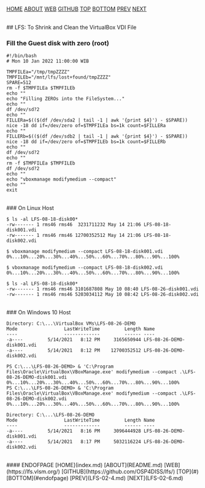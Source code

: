---
---

[HOME](index.md)
[ABOUT](README.md)
[WEB](https://lfs.vlsm.org/)
[GITHUB](https://github.com/OSP4DISS/lfs/)
[TOP](#)
[BOTTOM](#endofpage)
[PREV](LFS-02-4.md)
[NEXT](LFS-02-6.md)

<br>
## LFS: To Shrink and Clean the VirtualBox VDI File

### Fill the Guest disk with zero (root)

```
#!/bin/bash
# Mon 10 Jan 2022 11:00:00 WIB

TMPFILEa="/tmp/tmpZZZZ"
TMPFILEb="/mnt/lfs/lost+found/tmpZZZZ"
SPARE=512
rm -f $TMPFILEa $TMPFILEb
echo ""
echo "Filling ZEROs into the FileSystem..."
echo ""
df /dev/sd?2
echo ""
FILLERa=$(($(df /dev/sda2 | tail -1 | awk '{print $4}') - $SPARE))
nice -18 dd if=/dev/zero of=$TMPFILEa bs=1k count=$FILLERa
echo ""
FILLERb=$(($(df /dev/sdb2 | tail -1 | awk '{print $4}') - $SPARE))
nice -18 dd if=/dev/zero of=$TMPFILEb bs=1k count=$FILLERb
echo ""
df /dev/sd?2
echo ""
rm -f $TMPFILEa $TMPFILEb
df /dev/sd?2
echo ""
echo "vboxmanage modifymedium --compact"
echo ""
exit

```

<br>
### On Linux Host

```
$ ls -al LFS-08-18-disk00*
-rw------- 1 rms46 rms46  3231711232 May 14 21:06 LFS-08-18-disk001.vdi
-rw------- 1 rms46 rms46 12700352512 May 14 21:06 LFS-08-18-disk002.vdi

$ vboxmanage modifymedium --compact LFS-08-18-disk001.vdi 
0%...10%...20%...30%...40%...50%...60%...70%...80%...90%...100%

$ vboxmanage modifymedium --compact LFS-08-18-disk002.vdi 
0%...10%...20%...30%...40%...50%...60%...70%...80%...90%...100%

$ ls -al LFS-08-18-disk00*
-rw------- 1 rms46 rms46 3101687808 May 10 08:40 LFS-08-26-disk001.vdi
-rw------- 1 rms46 rms46 5203034112 May 10 08:42 LFS-08-26-disk002.vdi

```

<br>
### On Windows 10 Host

```
Directory: C:\...\VirtualBox VMs\LFS-08-26-DEMO
Mode                 LastWriteTime         Length Name
----                 -------------         ------ ----
-a----         5/14/2021   8:12 PM     3165650944 LFS-08-26-DEMO-disk001.vdi
-a----         5/14/2021   8:12 PM    12700352512 LFS-08-26-DEMO-disk002.vdi

PS C:\...\LFS-08-26-DEMO> & 'C:\Program Files\Oracle\VirtualBox\VBoxManage.exe' modifymedium --compact .\LFS-08-26-DEMO-disk001.vdi
0%...10%...20%...30%...40%...50%...60%...70%...80%...90%...100%
PS C:\...\LFS-08-26-DEMO> & 'C:\Program Files\Oracle\VirtualBox\VBoxManage.exe' modifymedium --compact .\LFS-08-26-DEMO-disk002.vdi
0%...10%...20%...30%...40%...50%...60%...70%...80%...90%...100%

Directory: C:\...\LFS-08-26-DEMO
Mode                 LastWriteTime         Length Name
----                 -------------         ------ ----
-a----         5/14/2021   8:16 PM     3096444928 LFS-08-26-DEMO-disk001.vdi
-a----         5/14/2021   8:17 PM     5032116224 LFS-08-26-DEMO-disk002.vdi

```

<br>
#### ENDOFPAGE
[HOME](index.md)
[ABOUT](README.md)
[WEB](https://lfs.vlsm.org/)
[GITHUB](https://github.com/OSP4DISS/lfs/)
[TOP](#)
[BOTTOM](#endofpage)
[PREV](LFS-02-4.md)
[NEXT](LFS-02-6.md)

<br>
